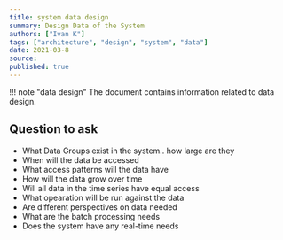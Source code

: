 ```yaml
---
title: system data design
summary: Design Data of the System
authors: ["Ivan K"]
tags: ["architecture", "design", "system", "data"]
date: 2021-03-8
source:
published: true
---
```


!!! note "data design"
    The document contains information related to data design.

## Question to ask

- What Data Groups exist in the system.. how large are they
- When will the data be accessed
- What access patterns will the data have
- How will the data grow over time
- Will all data in the time series have equal access
- What opearation will be run against the data
- Are different perspectives on data needed
- What are the batch processing needs
- Does the system have any real-time needs
